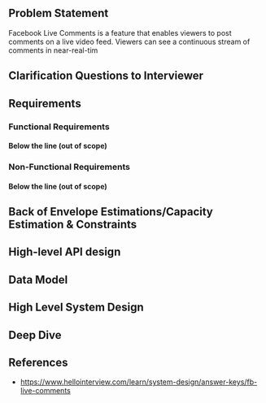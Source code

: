 ## Problem Statement
Facebook Live Comments is a feature that enables viewers to post comments on a live video feed. Viewers can see a continuous stream of comments in near-real-tim

## Clarification Questions to Interviewer 

## Requirements
### Functional Requirements
#### Below the line (out of scope)
### Non-Functional Requirements
#### Below the line (out of scope)

## Back of Envelope Estimations/Capacity Estimation & Constraints
## High-level API design 
## Data Model
## High Level System Design
## Deep Dive
## References
* https://www.hellointerview.com/learn/system-design/answer-keys/fb-live-comments